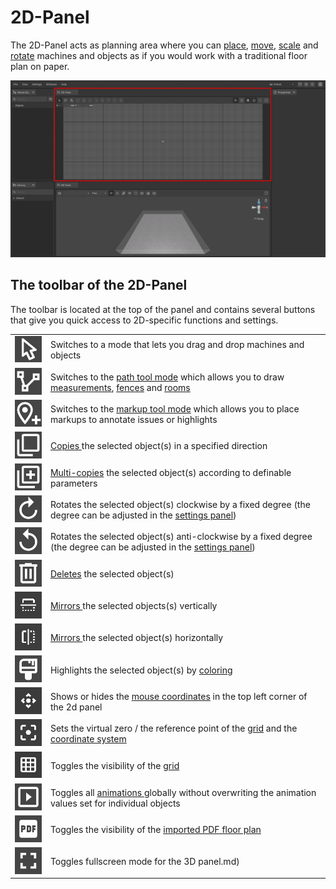 # 2D-Panel

The 2D-Panel acts as planning area where you can [place](../machines/first-steps-with-3d-object.md), [move](../machines/selecting-and-moving-objects.md), [scale](../machines/scale-objects.md) and [rotate](../machines/rotate-objects.md) machines and objects as if you would work with a traditional floor plan on paper.

![](../../../.gitbook/assets/2D_panel.jpg)

## The toolbar of the 2D-Panel

The toolbar is located at the top of the panel and contains several buttons that give you quick access to 2D-specific functions and settings.

|                                                                   |                                                                                                                                                            |
| ----------------------------------------------------------------- | ---------------------------------------------------------------------------------------------------------------------------------------------------------  |
| ![](../../../.gitbook/assets/Icon_regular_mode.jpg)               | Switches to a mode that lets you drag and drop machines and objects                                                                                        |
| ![](../../../.gitbook/assets/Icon_path_mode.jpg)                  | Switches to the [path tool mode](../advanced-tools/path-tool.md) which allows you to draw [measurements](../advanced-tools/path-tool.md#measurements), [fences](../advanced-tools/fence-tool.md) and [rooms](../advanced-tools/the-room-tool.md)                                                                                                                                                                                      |
| ![](../../../.gitbook/assets/Icon_markup_mode.jpg)                | Switches to the [markup tool mode](../machines/copy-and-delete-objects.md#copy-objects) which allows you to place markups to annotate issues or highlights |
| ![](../../../.gitbook/assets/Icon_copy.jpg)                       | [Copies ](../machines/copy-and-delete-objects.md#copy-objects)the selected object(s) in a specified direction                                              |
| ![](../../../.gitbook/assets/Icon_multicopy.jpg)                  | [Multi-copies](../machines/copy-and-delete-objects.md#multi-copy-objects) the selected object(s) according to definable parameters                         |
| ![](../../../.gitbook/assets/Icon_rotate_right.jpg)               | Rotates the selected object(s) clockwise by a fixed degree (the degree can be adjusted in the [settings panel](settings-panel.md#global-settings))         |
| ![](../../../.gitbook/assets/Icon_rotate_left.jpg)                | Rotates the selected object(s) anti-clockwise by a fixed degree (the degree can be adjusted in the [settings panel](settings-panel.md#global-settings))    |
| ![](../../../.gitbook/assets/Icon_delete.jpg)                     | [Deletes](../machines/copy-and-delete-objects.md#) the selected object(s)                                                                    |
| ![](../../../.gitbook/assets/Icon_mirror_vertically.jpg)          | [Mirrors ](../machines/scale-and-rotate-objects.md#mirror-objects)the selected objects(s) vertically                                                       |
| ![](../../../.gitbook/assets/Icon_mirror_horizontally.jpg)        | [Mirrors ](../machines/scale-and-rotate-objects.md#mirror-objects)the selected object(s) horizontally                                                      |
| ![](../../../.gitbook/assets/Icon_colorize.jpg)                   | Highlights the selected object(s) by [coloring](../machines/highlighting-objects.md#coloring-objects)                                                      |
| ![](../../../.gitbook/assets/Icon_mouse_coordinates.jpg)          | Shows or hides the [mouse coordinates](the-grid.md#mouse-coordinates) in the top left corner of the 2d panel                                               |
| ![](../../../.gitbook/assets/Icon_grid_origin.jpg)                | Sets the virtual zero / the reference point of the [grid](the-grid.md) and the [coordinate system](the-grid.md)                                            |
| ![](../../../.gitbook/assets/Icon_grid_toggle.jpg)                | Toggles the visibility of the [grid](the-grid.md#displaying-and-hiding-the-grid)                                                                           |
| ![](../../../.gitbook/assets/Icon_animations_toggle.jpg)          | Toggles all [animations ](../machines/animations.md)globally without overwriting the animation values set for individual objects                           |
| ![](../../../.gitbook/assets/Icon_pdf_toggle.jpg)                 | Toggles the visibility of the [imported PDF floor plan](../getting-started/importing-pdfs.md)                                                              |
| ![](../../../.gitbook/assets/Icon_fullscreen.jpg)                 | Toggles fullscreen mode for the 3D panel.md)                                                                                                               |